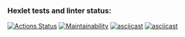 ### Hexlet tests and linter status:
[![Actions Status](https://github.com/ithemask/python-project-49/workflows/hexlet-check/badge.svg)](https://github.com/ithemask/python-project-49/actions)
[![Maintainability](https://api.codeclimate.com/v1/badges/8bde0a254c3c59ad4006/maintainability)](https://codeclimate.com/github/ithemask/python-project-49/maintainability)
[![asciicast](https://asciinema.org/a/m6bbz67VoCjQQh71Qk2WKeX3L.svg)](https://asciinema.org/a/m6bbz67VoCjQQh71Qk2WKeX3L)
[![asciicast](https://asciinema.org/a/K0ZTrrkDQfZ2u18JGfIOT7VFd.svg)](https://asciinema.org/a/K0ZTrrkDQfZ2u18JGfIOT7VFd)
